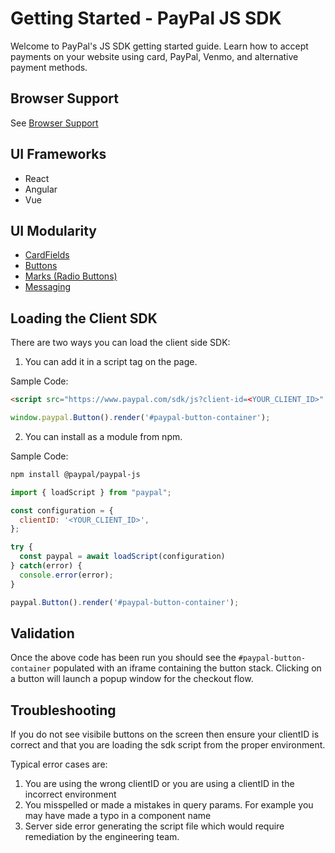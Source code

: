 # Getting Started - PayPal JS SDK

Welcome to PayPal's JS SDK getting started guide. Learn how to accept payments on your website using card, PayPal, Venmo, and alternative payment methods.

## Browser Support

See [Browser Support](./standards/browser-support.md)

## UI Frameworks
 - React
 - Angular
 - Vue

## UI Modularity
- [CardFields](./components/card-fields/README.md)
- [Buttons](./components/buttons/README.md)
- [Marks (Radio Buttons)](./components/marks/README.md)
- [Messaging](./components/messages/README.md)

## Loading the Client SDK

There are two ways you can load the client side SDK:

1. You can add it in a script tag on the page.

Sample Code:
```html
<script src="https://www.paypal.com/sdk/js?client-id=<YOUR_CLIENT_ID>" />
```

```js
window.paypal.Button().render('#paypal-button-container');
```

2. You can install as a module from npm.

Sample Code:
```sh
npm install @paypal/paypal-js
```

```js
import { loadScript } from "paypal";

const configuration = {
  clientID: '<YOUR_CLIENT_ID>',
};

try {
  const paypal = await loadScript(configuration)
} catch(error) {
  console.error(error);
}

paypal.Button().render('#paypal-button-container');
```

## Validation
Once the above code has been run you should see the `#paypal-button-container` populated with an iframe containing the button stack. Clicking on a button will launch a popup window for the checkout flow.

## Troubleshooting
If you do not see visibile buttons on the screen then ensure your clientID is correct and that you are loading the sdk script from the proper environment.

Typical error cases are:
1. You are using the wrong clientID or you are using a clientID in the incorrect environment
2. You misspelled or made a mistakes in query params. For example you may have made a typo in a component name
3. Server side error generating the script file which would require remediation by the engineering team.

